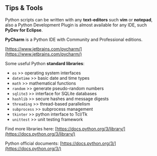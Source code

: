 ## Tips & Tools
Python scripts can be written with any __text-editors__ such __vim__ or
__notepad__, also a Python Development Plugin is almost available for
any IDE, such __PyDev for Eclipse__.

__PyCharm__ is a Python IDE with Community and Professional editions.

[https://www.jetbrains.com/pycharm/](https://www.jetbrains.com/pycharm/)

Some useful Python __standard libraries__:
- `os` >> operating system interfaces
- `datetime` >> basic date and time types
- `math` >> mathematical functions
- `random` >> generate pseudo-random numbers
- `sqlite3` >> interface for SQLite databases
- `hashlib` >> secure hashes and message digests
- `threading` >> thread-based parallelism
- `subprocess` >> subprocess management
- `tkinter` >> python interface to Tcl/Tk
- `unittest` >> unit testing framework

Find more libraries here: [https://docs.python.org/3/library/](https://docs.python.org/3/library/)

Python official documents: [https://docs.python.org/3/](https://docs.python.org/3/)
